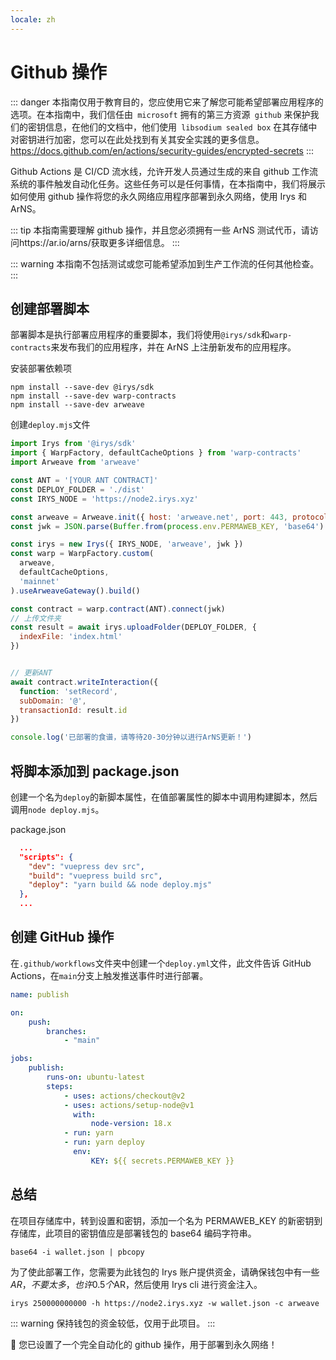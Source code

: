```yaml
---
locale: zh
---
```


# Github 操作

::: danger
本指南仅用于教育目的，您应使用它来了解您可能希望部署应用程序的选项。在本指南中，我们信任由` microsoft` 拥有的第三方资源` github` 来保护我们的密钥信息，在他们的文档中，他们使用` libsodium sealed box` 在其存储中对密钥进行加密，您可以在此处找到有关其安全实践的更多信息。https://docs.github.com/en/actions/security-guides/encrypted-secrets
:::

Github Actions 是 CI/CD 流水线，允许开发人员通过生成的来自 github 工作流系统的事件触发自动化任务。这些任务可以是任何事情，在本指南中，我们将展示如何使用 github 操作将您的永久网络应用程序部署到永久网络，使用 Irys 和 ArNS。

::: tip
本指南需要理解 github 操作，并且您必须拥有一些 ArNS 测试代币，请访问https://ar.io/arns/获取更多详细信息。
:::

::: warning
本指南不包括测试或您可能希望添加到生产工作流的任何其他检查。
:::

## 创建部署脚本

部署脚本是执行部署应用程序的重要脚本，我们将使用`@irys/sdk`和`warp-contracts`来发布我们的应用程序，并在 ArNS 上注册新发布的应用程序。

安装部署依赖项

```console
npm install --save-dev @irys/sdk
npm install --save-dev warp-contracts
npm install --save-dev arweave
```

创建`deploy.mjs`文件

```js
import Irys from '@irys/sdk'
import { WarpFactory, defaultCacheOptions } from 'warp-contracts'
import Arweave from 'arweave'

const ANT = '[YOUR ANT CONTRACT]'
const DEPLOY_FOLDER = './dist'
const IRYS_NODE = 'https://node2.irys.xyz'

const arweave = Arweave.init({ host: 'arweave.net', port: 443, protocol: 'https' })
const jwk = JSON.parse(Buffer.from(process.env.PERMAWEB_KEY, 'base64').toString('utf-8'))

const irys = new Irys({ IRYS_NODE, 'arweave', jwk })
const warp = WarpFactory.custom(
  arweave,
  defaultCacheOptions,
  'mainnet'
).useArweaveGateway().build()

const contract = warp.contract(ANT).connect(jwk)
// 上传文件夹
const result = await irys.uploadFolder(DEPLOY_FOLDER, {
  indexFile: 'index.html'
})


// 更新ANT
await contract.writeInteraction({
  function: 'setRecord',
  subDomain: '@',
  transactionId: result.id
})

console.log('已部署的食谱，请等待20-30分钟以进行ArNS更新！')
```

## 将脚本添加到 package.json

创建一个名为`deploy`的新脚本属性，在值部署属性的脚本中调用构建脚本，然后调用`node deploy.mjs`。

package.json

```json
  ...
  "scripts": {
    "dev": "vuepress dev src",
    "build": "vuepress build src",
    "deploy": "yarn build && node deploy.mjs"
  },
  ...
```

## 创建 GitHub 操作

在`.github/workflows`文件夹中创建一个`deploy.yml`文件，此文件告诉 GitHub Actions，在`main`分支上触发推送事件时进行部署。

```yml
name: publish

on:
    push:
        branches:
            - "main"

jobs:
    publish:
        runs-on: ubuntu-latest
        steps:
            - uses: actions/checkout@v2
            - uses: actions/setup-node@v1
              with:
                  node-version: 18.x
            - run: yarn
            - run: yarn deploy
              env:
                  KEY: ${{ secrets.PERMAWEB_KEY }}
```

## 总结

在项目存储库中，转到设置和密钥，添加一个名为 PERMAWEB_KEY 的新密钥到存储库，此项目的密钥值应是部署钱包的 base64 编码字符串。

```console
base64 -i wallet.json | pbcopy
```

为了使此部署工作，您需要为此钱包的 Irys 账户提供资金，请确保钱包中有一些$AR，不要太多，也许0.5个$AR，然后使用 Irys cli 进行资金注入。

```console
irys 250000000000 -h https://node2.irys.xyz -w wallet.json -c arweave
```

::: warning
保持钱包的资金较低，仅用于此项目。
:::

:tada: 您已设置了一个完全自动化的 github 操作，用于部署到永久网络！
